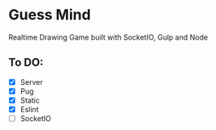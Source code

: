 # Guess Mind

Realtime Drawing Game built with SocketIO, Gulp and Node

## To DO:

- [x] Server
- [x] Pug
- [x] Static
- [x] Eslint
- [ ] SocketIO
